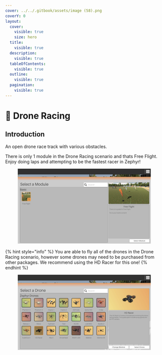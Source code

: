 ```yaml
---
cover: ../../.gitbook/assets/image (58).png
coverY: 0
layout:
  cover:
    visible: true
    size: hero
  title:
    visible: true
  description:
    visible: true
  tableOfContents:
    visible: true
  outline:
    visible: true
  pagination:
    visible: true
---
```


# 🏁 Drone Racing

## Introduction

An open drone race track with various obstacles.

There is only 1 module in the Drone Racing scenario and thats Free Flight.  Enjoy doing laps and attempting to be the fastest racer in Zephyr!

<figure><img src="../../.gitbook/assets/image (92).png" alt=""><figcaption></figcaption></figure>

{% hint style="info" %}
You are able to fly all of the drones in the Drone Racing scenario, however some drones may need to be purchased from other packages.  We recommend using the HD Racer for this one!
{% endhint %}

<figure><img src="../../.gitbook/assets/image (93).png" alt=""><figcaption></figcaption></figure>

<figure><img src="../../.gitbook/assets/image (94).png" alt=""><figcaption></figcaption></figure>

